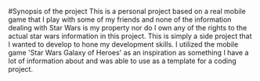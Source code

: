 #Synopsis of the project
This is a personal project based on a real mobile game that I play with some
of my friends and none of the information dealing with Star Wars is my property
nor do I own any of the rights to the actual star wars information in this
project. This is simply a side project that I wanted to develop to hone my 
development skills. I utilized the mobile game 'Star Wars Galaxy of Heroes' as
an inspiration as something I have a lot of information about and was able to
use as a template for a coding project.